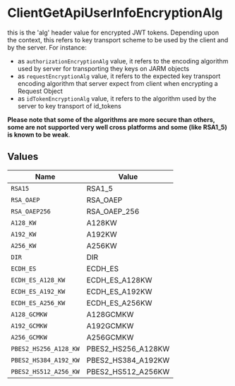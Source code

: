 # ClientGetApiUserInfoEncryptionAlg

this is the 'alg' header value for encrypted JWT tokens.
Depending upon the context, this refers to key transport scheme to be used by the client and by the server. For instance:
- as `authorizationEncryptionAlg` value, it refers to the encoding algorithm used by server for transporting they keys on JARM objects
- as `requestEncryptionAlg` value, it refers to the expected key transport encoding algorithm that server expect from client when encrypting a Request Object
- as `idTokenEncryptionAlg` value, it refers to the algorithm used by the server to key transport of id_tokens

**Please note that some of the algorithms are more secure than others, some are not supported very well cross platforms and some (like RSA1_5) is known to be weak**.



## Values

| Name                  | Value                 |
| --------------------- | --------------------- |
| `RSA15`               | RSA1_5                |
| `RSA_OAEP`            | RSA_OAEP              |
| `RSA_OAEP256`         | RSA_OAEP_256          |
| `A128_KW`             | A128KW                |
| `A192_KW`             | A192KW                |
| `A256_KW`             | A256KW                |
| `DIR`                 | DIR                   |
| `ECDH_ES`             | ECDH_ES               |
| `ECDH_ES_A128_KW`     | ECDH_ES_A128KW        |
| `ECDH_ES_A192_KW`     | ECDH_ES_A192KW        |
| `ECDH_ES_A256_KW`     | ECDH_ES_A256KW        |
| `A128_GCMKW`          | A128GCMKW             |
| `A192_GCMKW`          | A192GCMKW             |
| `A256_GCMKW`          | A256GCMKW             |
| `PBES2_HS256_A128_KW` | PBES2_HS256_A128KW    |
| `PBES2_HS384_A192_KW` | PBES2_HS384_A192KW    |
| `PBES2_HS512_A256_KW` | PBES2_HS512_A256KW    |